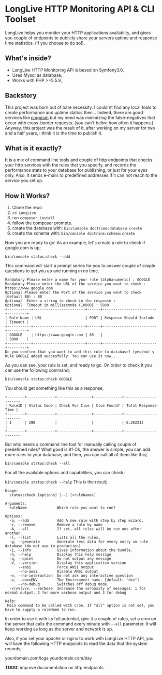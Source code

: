 LongLive HTTP Monitoring API & CLI Toolset
============================

LongLive helps you monitor your HTTP applications availablity, and gives you couple of endpoints to publicly share your servers uptime and response time statistics. (if you choose to do so!). 

What's inside?
--------------
 - LongLive HTTP Monitoring API is based on Symfony3.0.
 - Uses Mysql as database, 
 - Works with PHP >=5.5.9,

Backstory
-----------
This project was born out of bare necessity. I could'nt find any local tools to create performance and uptime statics then... Indeed, there are good services like [pingdom](https://www.pingdom.com/) but my need was minimizing the false-negatives that occur with cross-border requests. (you can't belive how often it happens.). Anyway, this project was the result of it, after working on my server for two and a half years, i think it is the time to publish it.

What is it exactly?
-------------------
It is a mix of command line tools and couple of http endpoints that checks your http services with the rules that you specify, and records the performance stats to your database for publishing, or just for your eyes only. Also, it sends e-mails to predefined addresses if it can not reach to the service you set up.

How it Works?
-------------
1. Clone the repo
2. ```cd LongLive```
3. run ```composer install```
4. follow the composer prompts.
5. create the database with: 
    ```bin/console doctrine:database:create```
6. create the schema with: 
    ```bin/console doctrine:schema:create```

Now you are ready to go! As an example, let's create a rule to check if google.com is up;

```bin/console status:check --add```

This command will start a prompt series for you to answer couple of simple questions to get you up and running in no time.

```
Mandatory Please enter a name for your rule (alphanumeric) : GOOGLE
Mandatory Please enter the URL of the service you want to check : https://www.google.com
Optional Please enter the Port of the service you want to check (default 80) : 80
Optional  Enter a string to check in the response :
Optional  Timeout in milliseconds (10000) : 5000
+-----------+------------------------+------+-------------------------+---------+
| Rule Name | URL                    | PORT | Response Should Include | Timeout |
+-----------+------------------------+------+-------------------------+---------+
| GOOGLE    | https://www.google.com | 80   |                         | 5000    |
+-----------+------------------------+------+-------------------------+---------+
Do you confirm that you want to add this rule to database? (yes/no) y
Rule GOOGLE added succesfully. You can use it now..
```

As you can see, your rule is set, and ready to go. On order to check it you can use the following command;

```bin/console status:check GOOGLE```

You should get something like this as a response;

```
+--------+-------------+----------------+-------------+---------------------+
| RuleID | Status Code | Check For Clue | Clue Found? | Total Response Time |
+--------+-------------+----------------+-------------+---------------------+
| 1      | 200         |                |             | 0.202212            |
+--------+-------------+----------------+-------------+---------------------+
```

But who needs a command line tool for manually calling couple of predefined rules? What good is it?
Ok, the answer is simple, you can add more rules to your database, and then, you can call all of them like this;

```bin/console status:check --all```

For all the available options and capabilities, you can check;

```bin/console status:check --help```
This is the result;

```
Usage:
  status:check [options] [--] [<ruleName>]

Arguments:
  ruleName              Which rule you want to run?

Options:
  -a, --add             Add A new rule with step by step wizard.
  -r, --remove          Remove a rule by name
  -A, --all             If set, all rules will be run one after another.
  -l, --list            Lists all the rules.
  -g, --generate        Generate test data for every entry on rule database (do not use in production)
  -i, --info            Gives information about the bundle.
  -h, --help            Display this help message
  -q, --quiet           Do not output any message
  -V, --version         Display this application version
      --ansi            Force ANSI output
      --no-ansi         Disable ANSI output
  -n, --no-interaction  Do not ask any interactive question
  -e, --env=ENV         The Environment name. [default: "dev"]
      --no-debug        Switches off debug mode.
  -v|vv|vvv, --verbose  Increase the verbosity of messages: 1 for normal output, 2 for more verbose output and 3 for debug

Help:
 Main command to be called with cron. If "all" option is not set, you have to supply a ruleName to run.
```

In order to use it with its full potential, give it a couple of rules, set a cron on the server that calls the command every minute with ```--all``` parameter. It will keep working as long as the server and network is up.

Also, if you set your apache or nginx to work with LongLive HTTP API, you will have the following HTTP endpoints to read the data that the system records;

yourdomain.com/logs
yourdomain.com/day

__TODO:__ improve documentation on http endpoints.
